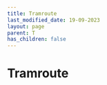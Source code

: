 ```yaml
---
title: Tramroute
last_modified_date: 19-09-2023
layout: page
parent: T
has_children: false
---
```


Tramroute
=========

